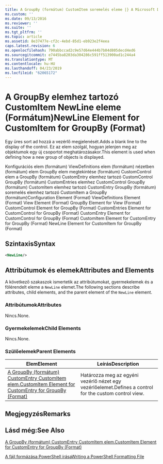 ```yaml
---
title: A GroupBy (formátum) CustomItem soremelés eleme |} A Microsoft Docs
ms.custom: ''
ms.date: 09/13/2016
ms.reviewer: ''
ms.suite: ''
ms.tgt_pltfrm: ''
ms.topic: article
ms.assetid: 8e37477e-cf2c-4ebd-85d1-eb923e2f4eea
caps.latest.revision: 6
ms.openlocfilehash: 790abbccad2c9e57d64e444b7b04d805decd4ed6
ms.sourcegitcommit: e7445ba8203da304286c591ff513900ad1c244a4
ms.translationtype: MT
ms.contentlocale: hu-HU
ms.lasthandoff: 04/23/2019
ms.locfileid: "62065172"
---
```

# <a name="newline-element-for-customitem-for-groupby-format"></a><span data-ttu-id="d8e83-102">A GroupBy elemhez tartozó CustomItem NewLine eleme (Formátum)</span><span class="sxs-lookup"><span data-stu-id="d8e83-102">NewLine Element for CustomItem for GroupBy (Format)</span></span>

<span data-ttu-id="d8e83-103">Egy üres sort ad hozzá a vezérlő megjelenését.</span><span class="sxs-lookup"><span data-stu-id="d8e83-103">Adds a blank line to the display of the control.</span></span> <span data-ttu-id="d8e83-104">Ez az elem szolgál, hogyan jelenjen meg az objektumok egy új csoportot meghatározásakor.</span><span class="sxs-lookup"><span data-stu-id="d8e83-104">This element is used when defining how a new group of objects is displayed.</span></span>

<span data-ttu-id="d8e83-105">Konfigurációs elem (formátum) ViewDefinitions elem (formátum) nézetben (formátum) elem GroupBy elem megtekintése (formátum) CustomControl elem a GroupBy (formátum) CustomEntry elemhez tartozó CustomControl GroupBy (formátum) CustomEntries elemhez CustomControl GroupBy (formátum) CustomItem elemhez tartozó CustomEntry GroupBy (formátum) soremelés elemhez tartozó CustomItem a GroupBy (formátum)</span><span class="sxs-lookup"><span data-stu-id="d8e83-105">Configuration Element (Format) ViewDefinitions Element (Format) View Element (Format) GroupBy Element for View (Format) CustomControl Element for GroupBy (Format) CustomEntries Element for CustomControl for GroupBy (Format) CustomEntry Element for CustomControl for GroupBy (Format) CustomItem Element for CustomEntry for GroupBy (Format) NewLine Element for CustomItem for GroupBy (Format)</span></span>

## <a name="syntax"></a><span data-ttu-id="d8e83-106">Szintaxis</span><span class="sxs-lookup"><span data-stu-id="d8e83-106">Syntax</span></span>

```xml
<NewLine/>
```

## <a name="attributes-and-elements"></a><span data-ttu-id="d8e83-107">Attribútumok és elemek</span><span class="sxs-lookup"><span data-stu-id="d8e83-107">Attributes and Elements</span></span>

<span data-ttu-id="d8e83-108">A következő szakaszok ismertetik az attribútumokat, gyermekelemek és a fölérendelt eleme a `NewLine` elemet.</span><span class="sxs-lookup"><span data-stu-id="d8e83-108">The following sections describe attributes, child elements, and the parent element of the `NewLine` element.</span></span>

### <a name="attributes"></a><span data-ttu-id="d8e83-109">Attribútumok</span><span class="sxs-lookup"><span data-stu-id="d8e83-109">Attributes</span></span>

<span data-ttu-id="d8e83-110">Nincs.</span><span class="sxs-lookup"><span data-stu-id="d8e83-110">None.</span></span>

### <a name="child-elements"></a><span data-ttu-id="d8e83-111">Gyermekelemek</span><span class="sxs-lookup"><span data-stu-id="d8e83-111">Child Elements</span></span>

<span data-ttu-id="d8e83-112">Nincs.</span><span class="sxs-lookup"><span data-stu-id="d8e83-112">None.</span></span>

### <a name="parent-elements"></a><span data-ttu-id="d8e83-113">Szülőelemek</span><span class="sxs-lookup"><span data-stu-id="d8e83-113">Parent Elements</span></span>

|<span data-ttu-id="d8e83-114">Elem</span><span class="sxs-lookup"><span data-stu-id="d8e83-114">Element</span></span>|<span data-ttu-id="d8e83-115">Leírás</span><span class="sxs-lookup"><span data-stu-id="d8e83-115">Description</span></span>|
|-------------|-----------------|
|[<span data-ttu-id="d8e83-116">A GroupBy (formátum) CustomEntry CustomItem elem.</span><span class="sxs-lookup"><span data-stu-id="d8e83-116">CustomItem Element for CustomEntry for GroupBy (Format)</span></span>](./customitem-element-for-customentry-for-groupby-format.md)|<span data-ttu-id="d8e83-117">Határozza meg az egyéni vezérlő nézet egy vezérlőelemet.</span><span class="sxs-lookup"><span data-stu-id="d8e83-117">Defines a control for the custom control view.</span></span>|

## <a name="remarks"></a><span data-ttu-id="d8e83-118">Megjegyzés</span><span class="sxs-lookup"><span data-stu-id="d8e83-118">Remarks</span></span>

## <a name="see-also"></a><span data-ttu-id="d8e83-119">Lásd még:</span><span class="sxs-lookup"><span data-stu-id="d8e83-119">See Also</span></span>

[<span data-ttu-id="d8e83-120">A GroupBy (formátum) CustomEntry CustomItem elem.</span><span class="sxs-lookup"><span data-stu-id="d8e83-120">CustomItem Element for CustomEntry for GroupBy (Format)</span></span>](./customitem-element-for-customentry-for-groupby-format.md)

[<span data-ttu-id="d8e83-121">A fájl formázása PowerShell írása</span><span class="sxs-lookup"><span data-stu-id="d8e83-121">Writing a PowerShell Formatting File</span></span>](./writing-a-powershell-formatting-file.md)
